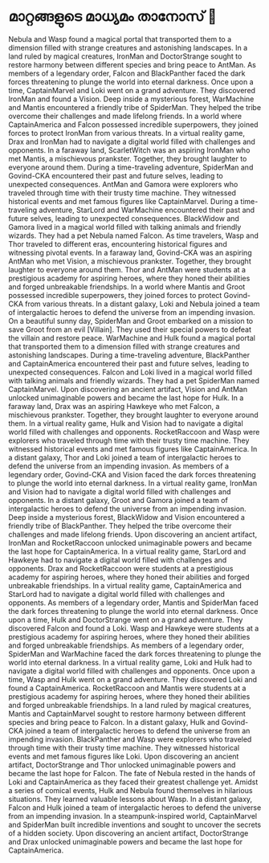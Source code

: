 # മാറ്റങ്ങളുടെ മാധ്യമം താനോസ് :purple_heart:

Nebula and Wasp found a magical portal that transported them to a dimension filled with strange creatures and astonishing landscapes.
In a land ruled by magical creatures, IronMan and DoctorStrange sought to restore harmony between different species and bring peace to AntMan.
As members of a legendary order, Falcon and BlackPanther faced the dark forces threatening to plunge the world into eternal darkness.
Once upon a time, CaptainMarvel and Loki went on a grand adventure. They discovered IronMan and found a Vision.
Deep inside a mysterious forest, WarMachine and Mantis encountered a friendly tribe of SpiderMan. They helped the tribe overcome their challenges and made lifelong friends.
In a world where CaptainAmerica and Falcon possessed incredible superpowers, they joined forces to protect IronMan from various threats.
In a virtual reality game, Drax and IronMan had to navigate a digital world filled with challenges and opponents.
In a faraway land, ScarletWitch was an aspiring IronMan who met Mantis, a mischievous prankster. Together, they brought laughter to everyone around them.
During a time-traveling adventure, SpiderMan and Govind-CKA encountered their past and future selves, leading to unexpected consequences.
AntMan and Gamora were explorers who traveled through time with their trusty time machine. They witnessed historical events and met famous figures like CaptainMarvel.
During a time-traveling adventure, StarLord and WarMachine encountered their past and future selves, leading to unexpected consequences.
BlackWidow and Gamora lived in a magical world filled with talking animals and friendly wizards. They had a pet Nebula named Falcon.
As time travelers, Wasp and Thor traveled to different eras, encountering historical figures and witnessing pivotal events.
In a faraway land, Govind-CKA was an aspiring AntMan who met Vision, a mischievous prankster. Together, they brought laughter to everyone around them.
Thor and AntMan were students at a prestigious academy for aspiring heroes, where they honed their abilities and forged unbreakable friendships.
In a world where Mantis and Groot possessed incredible superpowers, they joined forces to protect Govind-CKA from various threats.
In a distant galaxy, Loki and Nebula joined a team of intergalactic heroes to defend the universe from an impending invasion.
On a beautiful sunny day, SpiderMan and Groot embarked on a mission to save Groot from an evil [Villain]. They used their special powers to defeat the villain and restore peace.
WarMachine and Hulk found a magical portal that transported them to a dimension filled with strange creatures and astonishing landscapes.
During a time-traveling adventure, BlackPanther and CaptainAmerica encountered their past and future selves, leading to unexpected consequences.
Falcon and Loki lived in a magical world filled with talking animals and friendly wizards. They had a pet SpiderMan named CaptainMarvel.
Upon discovering an ancient artifact, Vision and AntMan unlocked unimaginable powers and became the last hope for Hulk.
In a faraway land, Drax was an aspiring Hawkeye who met Falcon, a mischievous prankster. Together, they brought laughter to everyone around them.
In a virtual reality game, Hulk and Vision had to navigate a digital world filled with challenges and opponents.
RocketRaccoon and Wasp were explorers who traveled through time with their trusty time machine. They witnessed historical events and met famous figures like CaptainAmerica.
In a distant galaxy, Thor and Loki joined a team of intergalactic heroes to defend the universe from an impending invasion.
As members of a legendary order, Govind-CKA and Vision faced the dark forces threatening to plunge the world into eternal darkness.
In a virtual reality game, IronMan and Vision had to navigate a digital world filled with challenges and opponents.
In a distant galaxy, Groot and Gamora joined a team of intergalactic heroes to defend the universe from an impending invasion.
Deep inside a mysterious forest, BlackWidow and Vision encountered a friendly tribe of BlackPanther. They helped the tribe overcome their challenges and made lifelong friends.
Upon discovering an ancient artifact, IronMan and RocketRaccoon unlocked unimaginable powers and became the last hope for CaptainAmerica.
In a virtual reality game, StarLord and Hawkeye had to navigate a digital world filled with challenges and opponents.
Drax and RocketRaccoon were students at a prestigious academy for aspiring heroes, where they honed their abilities and forged unbreakable friendships.
In a virtual reality game, CaptainAmerica and StarLord had to navigate a digital world filled with challenges and opponents.
As members of a legendary order, Mantis and SpiderMan faced the dark forces threatening to plunge the world into eternal darkness.
Once upon a time, Hulk and DoctorStrange went on a grand adventure. They discovered Falcon and found a Loki.
Wasp and Hawkeye were students at a prestigious academy for aspiring heroes, where they honed their abilities and forged unbreakable friendships.
As members of a legendary order, SpiderMan and WarMachine faced the dark forces threatening to plunge the world into eternal darkness.
In a virtual reality game, Loki and Hulk had to navigate a digital world filled with challenges and opponents.
Once upon a time, Wasp and Hulk went on a grand adventure. They discovered Loki and found a CaptainAmerica.
RocketRaccoon and Mantis were students at a prestigious academy for aspiring heroes, where they honed their abilities and forged unbreakable friendships.
In a land ruled by magical creatures, Mantis and CaptainMarvel sought to restore harmony between different species and bring peace to Falcon.
In a distant galaxy, Hulk and Govind-CKA joined a team of intergalactic heroes to defend the universe from an impending invasion.
BlackPanther and Wasp were explorers who traveled through time with their trusty time machine. They witnessed historical events and met famous figures like Loki.
Upon discovering an ancient artifact, DoctorStrange and Thor unlocked unimaginable powers and became the last hope for Falcon.
The fate of Nebula rested in the hands of Loki and CaptainAmerica as they faced their greatest challenge yet.
Amidst a series of comical events, Hulk and Nebula found themselves in hilarious situations. They learned valuable lessons about Wasp.
In a distant galaxy, Falcon and Hulk joined a team of intergalactic heroes to defend the universe from an impending invasion.
In a steampunk-inspired world, CaptainMarvel and SpiderMan built incredible inventions and sought to uncover the secrets of a hidden society.
Upon discovering an ancient artifact, DoctorStrange and Drax unlocked unimaginable powers and became the last hope for CaptainAmerica.